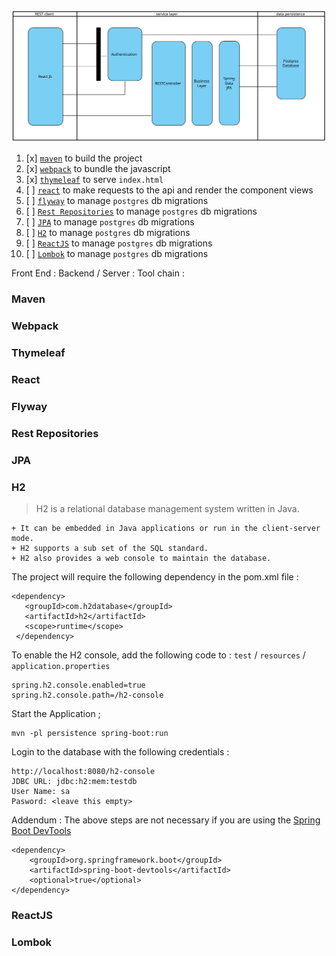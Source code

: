 <img src="./Acebook.svg">

01. [x] [`maven`](#maven) to build the project <br>
02. [x] [`webpack`](#webpack) to bundle the javascript <br>
03. [x] [`thymeleaf`](#thymeleaf) to serve `index.html` <br>
04. [ ] [`react`](#react) to make requests to the api and render the component views <br>
05. [ ] [`flyway`](#flyway) to manage `postgres` db migrations <br>
06. [ ] [`Rest Repositories`](#Rest-Repositories) to manage `postgres` db migrations <br>
07. [ ] [`JPA`](#JPA) to manage `postgres` db migrations <br>
08. [ ] [`H2`](#H2) to manage `postgres` db migrations <br>
09. [ ] [`ReactJS`](#ReactJS) to manage `postgres` db migrations <br>
10. [ ] [`Lombok`](#Lombok) to manage `postgres` db migrations <br>


Front End :
Backend / Server :
Tool chain :


### Maven


### Webpack
### Thymeleaf
### React
### Flyway
### Rest Repositories
### JPA
### H2

> H2 is a relational database management system written in Java.
```
+ It can be embedded in Java applications or run in the client-server mode.
+ H2 supports a sub set of the SQL standard.
+ H2 also provides a web console to maintain the database.
```

The project will require the following dependency in the pom.xml file :
```
<dependency>
   <groupId>com.h2database</groupId>
   <artifactId>h2</artifactId>
   <scope>runtime</scope>
 </dependency>
```
To enable the H2 console, add the following code to :
`test` / `resources` / `application.properties`

```
spring.h2.console.enabled=true
spring.h2.console.path=/h2-console
```
Start the Application ;
```
mvn -pl persistence spring-boot:run
```

Login to the database with the following credentials :
```
http://localhost:8080/h2-console
JDBC URL: jdbc:h2:mem:testdb
User Name: sa
Pasword: <leave this empty>
```

Addendum : The above steps are not necessary if you are using the [Spring Boot DevTools](https://docs.spring.io/spring-boot/docs/current/reference/html/using-boot-devtools.html "Spring Boot DevTools")
```
<dependency>
    <groupId>org.springframework.boot</groupId>
    <artifactId>spring-boot-devtools</artifactId>
    <optional>true</optional>
</dependency>
```


### ReactJS
### Lombok